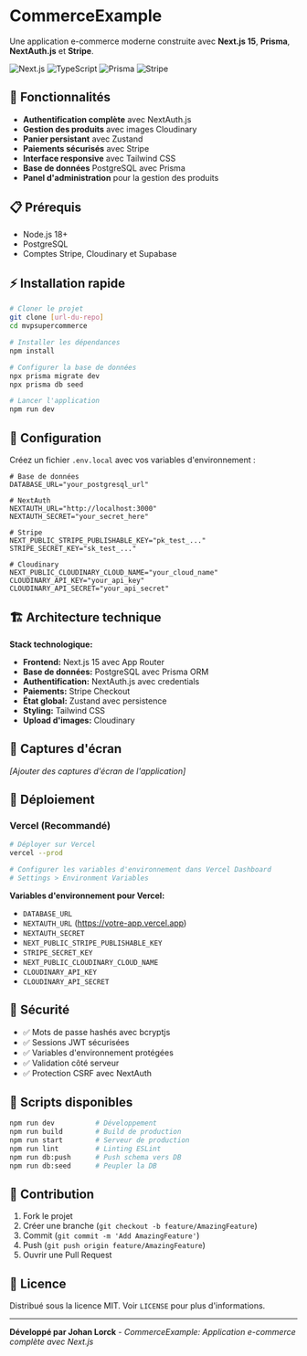 # CommerceExample

Une application e-commerce moderne construite avec **Next.js 15**, **Prisma**, **NextAuth.js** et **Stripe**.

![Next.js](https://img.shields.io/badge/Next.js-15-black)
![TypeScript](https://img.shields.io/badge/TypeScript-5.0-blue)
![Prisma](https://img.shields.io/badge/Prisma-Latest-2D3748)
![Stripe](https://img.shields.io/badge/Stripe-API-635BFF)

## 🚀 Fonctionnalités

- **Authentification complète** avec NextAuth.js
- **Gestion des produits** avec images Cloudinary
- **Panier persistant** avec Zustand
- **Paiements sécurisés** avec Stripe
- **Interface responsive** avec Tailwind CSS
- **Base de données** PostgreSQL avec Prisma
- **Panel d'administration** pour la gestion des produits

## 📋 Prérequis

- Node.js 18+
- PostgreSQL
- Comptes Stripe, Cloudinary et Supabase

## ⚡ Installation rapide

```bash
# Cloner le projet
git clone [url-du-repo]
cd mvpsupercommerce

# Installer les dépendances
npm install

# Configurer la base de données
npx prisma migrate dev
npx prisma db seed

# Lancer l'application
npm run dev
```

## 🔧 Configuration

Créez un fichier `.env.local` avec vos variables d'environnement :

```env
# Base de données
DATABASE_URL="your_postgresql_url"

# NextAuth
NEXTAUTH_URL="http://localhost:3000"
NEXTAUTH_SECRET="your_secret_here"

# Stripe
NEXT_PUBLIC_STRIPE_PUBLISHABLE_KEY="pk_test_..."
STRIPE_SECRET_KEY="sk_test_..."

# Cloudinary
NEXT_PUBLIC_CLOUDINARY_CLOUD_NAME="your_cloud_name"
CLOUDINARY_API_KEY="your_api_key"
CLOUDINARY_API_SECRET="your_api_secret"
```

## 🏗️ Architecture technique

**Stack technologique:**
- **Frontend:** Next.js 15 avec App Router
- **Base de données:** PostgreSQL avec Prisma ORM
- **Authentification:** NextAuth.js avec credentials
- **Paiements:** Stripe Checkout
- **État global:** Zustand avec persistence
- **Styling:** Tailwind CSS
- **Upload d'images:** Cloudinary

## 📸 Captures d'écran

*[Ajouter des captures d'écran de l'application]*

## 🚀 Déploiement

### Vercel (Recommandé)

```bash
# Déployer sur Vercel
vercel --prod

# Configurer les variables d'environnement dans Vercel Dashboard
# Settings > Environment Variables
```

**Variables d'environnement pour Vercel:**
- `DATABASE_URL`
- `NEXTAUTH_URL` (https://votre-app.vercel.app)
- `NEXTAUTH_SECRET`
- `NEXT_PUBLIC_STRIPE_PUBLISHABLE_KEY`
- `STRIPE_SECRET_KEY`
- `NEXT_PUBLIC_CLOUDINARY_CLOUD_NAME`
- `CLOUDINARY_API_KEY`
- `CLOUDINARY_API_SECRET`

## 🔐 Sécurité

- ✅ Mots de passe hashés avec bcryptjs
- ✅ Sessions JWT sécurisées
- ✅ Variables d'environnement protégées
- ✅ Validation côté serveur
- ✅ Protection CSRF avec NextAuth

## 📝 Scripts disponibles

```bash
npm run dev          # Développement
npm run build        # Build de production
npm run start        # Serveur de production
npm run lint         # Linting ESLint
npm run db:push      # Push schema vers DB
npm run db:seed      # Peupler la DB
```

## 🤝 Contribution

1. Fork le projet
2. Créer une branche (`git checkout -b feature/AmazingFeature`)
3. Commit (`git commit -m 'Add AmazingFeature'`)
4. Push (`git push origin feature/AmazingFeature`)
5. Ouvrir une Pull Request

## 📄 Licence

Distribué sous la licence MIT. Voir `LICENSE` pour plus d'informations.

---

**Développé par Johan Lorck** - *CommerceExample: Application e-commerce complète avec Next.js*